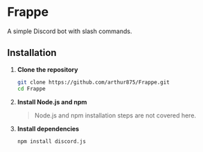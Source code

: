# Frappe

A simple Discord bot with slash commands.

## Installation

1. **Clone the repository**
    ```bash
    git clone https://github.com/arthur875/Frappe.git
    cd Frappe
    ```

2. **Install Node.js and npm**
    > Node.js and npm installation steps are not covered here.

3. **Install dependencies**
    ```bash
    npm install discord.js
    ```